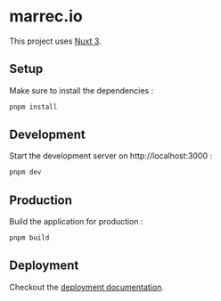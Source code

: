 # marrec.io

This project uses [Nuxt 3](https://v3.nuxtjs.org).

## Setup

Make sure to install the dependencies :

```sh
pnpm install
```

## Development

Start the development server on http://localhost:3000 :

```sh
pnpm dev
```

## Production

Build the application for production :

```sh
pnpm build
```

## Deployment

Checkout the [deployment documentation](https://v3.nuxtjs.org/docs/deployment).
